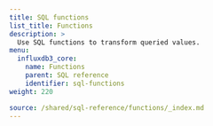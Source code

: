 ```yaml
---
title: SQL functions
list_title: Functions
description: >
  Use SQL functions to transform queried values.
menu:
  influxdb3_core:
    name: Functions
    parent: SQL reference
    identifier: sql-functions
weight: 220

source: /shared/sql-reference/functions/_index.md
---
```


<!-- 
// SOURCE content/shared/sql-reference/functions/_index.md
-->
